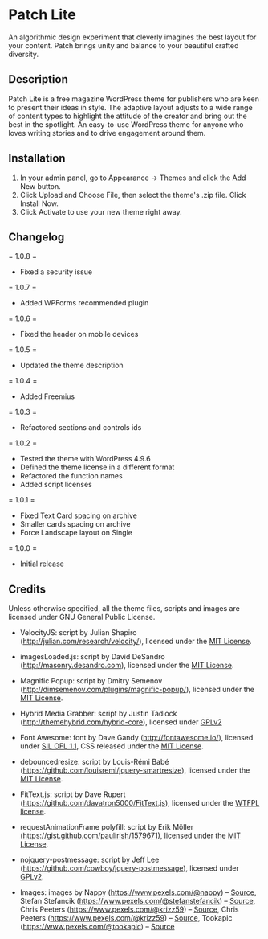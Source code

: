 # Patch Lite
An algorithmic design experiment that cleverly imagines the best layout for your content. Patch brings unity and balance to your beautiful crafted diversity.

## Description

Patch Lite is a free magazine WordPress theme for publishers who are keen to present their ideas in style. The adaptive layout adjusts to a wide range of content types to highlight the attitude of the creator and bring out the best in the spotlight. An easy-to-use WordPress theme for anyone who loves writing stories and to drive engagement around them.

## Installation

1. In your admin panel, go to Appearance -> Themes and click the Add New button.
2. Click Upload and Choose File, then select the theme's .zip file. Click Install Now.
3. Click Activate to use your new theme right away.

## Changelog

= 1.0.8 =
* Fixed a security issue

= 1.0.7 =
* Added WPForms recommended plugin

= 1.0.6 =
* Fixed the header on mobile devices

= 1.0.5 =
* Updated the theme description

= 1.0.4 =
* Added Freemius

= 1.0.3 =
* Refactored sections and controls ids

= 1.0.2 =
* Tested the theme with WordPress 4.9.6
* Defined the theme license in a different format
* Refactored the function names
* Added script licenses

= 1.0.1 =
* Fixed Text Card spacing on archive
* Smaller cards spacing on archive
* Force Landscape layout on Single

= 1.0.0 =
* Initial release

## Credits

Unless otherwise specified, all the theme files, scripts and images are licensed under GNU General Public License.

* VelocityJS: script by Julian Shapiro (http://julian.com/research/velocity/), licensed under the [MIT License](http://opensource.org/licenses/mit-license.html).

* imagesLoaded.js: script by David DeSandro (http://masonry.desandro.com), licensed under the [MIT License](http://opensource.org/licenses/mit-license.html).

* Magnific Popup: script by Dmitry Semenov (http://dimsemenov.com/plugins/magnific-popup/), licensed under the [MIT License](http://opensource.org/licenses/mit-license.html).

* Hybrid Media Grabber: script by Justin Tadlock (http://themehybrid.com/hybrid-core), licensed under [GPLv2](http://www.gnu.org/licenses/old-licenses/gpl-2.0.html)

* Font Awesome: font by Dave Gandy (http://fontawesome.io/), licensed under [SIL OFL 1.1](http://fontawesome.io/), CSS released under the [MIT License](http://opensource.org/licenses/mit-license.html).

* debouncedresize: script by Louis-Rémi Babé (https://github.com/louisremi/jquery-smartresize), licensed under the [MIT License](http://opensource.org/licenses/mit-license.html).

* FitText.js: script by Dave Rupert (https://github.com/davatron5000/FitText.js), licensed under the [WTFPL license](http://www.wtfpl.net/txt/copying/).

* requestAnimationFrame polyfill: script by Erik Möller (https://gist.github.com/paulirish/1579671), licensed under the [MIT License](http://opensource.org/licenses/mit-license.html).

* nojquery-postmessage: script by Jeff Lee (https://github.com/cowboy/jquery-postmessage), licensed under [GPLv2](http://www.gnu.org/licenses/old-licenses/gpl-2.0.html).

* Images: images by Nappy (https://www.pexels.com/@nappy) – [Source](https://www.pexels.com/photo/woman-wearing-pink-framed-aviator-sunglasses-935973/),
Stefan Stefancik (https://www.pexels.com/@stefanstefancik) – [Source](https://www.pexels.com/photo/man-young-happy-smiling-91227/),
Chris Peeters (https://www.pexels.com/@krizz59) – [Source](https://www.pexels.com/photo/speed-racing-speedway-racing-car-12801/),
Chris Peeters (https://www.pexels.com/@krizz59) – [Source](https://www.pexels.com/photo/racing-car-racing-speedway-race-track-12789/),
Tookapic (https://www.pexels.com/@tookapic) – [Source](https://www.pexels.com/photo/traffic-car-vehicle-speed-8775/)
